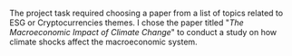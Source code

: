 The project task required choosing a paper from a list of topics related to ESG or Cryptocurrencies themes.
I chose the paper titled "_The Macroeconomic Impact of Climate Change_" to conduct a study on how climate shocks 
affect the macroeconomic system.
